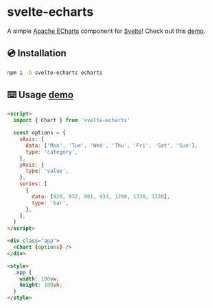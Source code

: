 # svelte-echarts

A simple [Apache ECharts](https://echarts.apache.org/) component for [Svelte](https://svelte.dev/)! Check out this [demo](https://bherbruck.github.io/svelte-echarts/).

## 💿 Installation

```bash
npm i -D svelte-echarts echarts
```

## ⌨️ Usage [demo](https://bherbruck.github.io/svelte-echarts/minimal/)

```html
<script>
  import { Chart } from 'svelte-echarts'

  const options = {
    xAxis: {
      data: ['Mon', 'Tue', 'Wed', 'Thu', 'Fri', 'Sat', 'Sun'],
      type: 'category',
    },
    yAxis: {
      type: 'value',
    },
    series: [
      {
        data: [820, 932, 901, 934, 1290, 1330, 1320],
        type: 'bar',
      },
    ],
  }
</script>

<div class="app">
  <Chart {options} />
</div>

<style>
  .app {
    width: 100vw;
    height: 100vh;
  }
</style>
```
